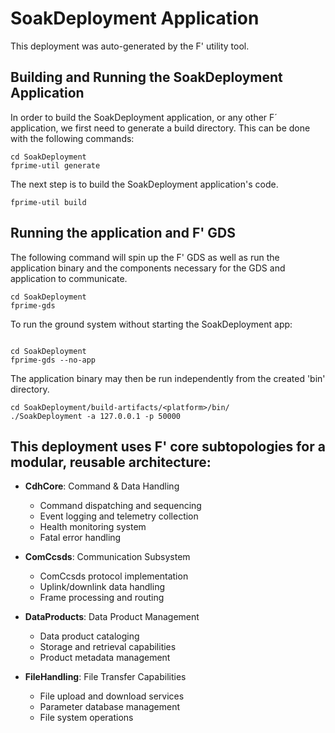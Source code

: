 # SoakDeployment Application

This deployment was auto-generated by the F' utility tool.

## Building and Running the SoakDeployment Application

In order to build the SoakDeployment application, or any other F´ application, we first need to generate a build directory. This can be done with the following commands:

```
cd SoakDeployment
fprime-util generate
```

The next step is to build the SoakDeployment application's code.
```
fprime-util build
```

## Running the application and F' GDS

The following command will spin up the F' GDS as well as run the application binary and the components necessary for the GDS and application to communicate.

```
cd SoakDeployment
fprime-gds
```

To run the ground system without starting the SoakDeployment app:
```

cd SoakDeployment
fprime-gds --no-app
```

The application binary may then be run independently from the created 'bin' directory.

```
cd SoakDeployment/build-artifacts/<platform>/bin/
./SoakDeployment -a 127.0.0.1 -p 50000
```

## This deployment uses F' **core subtopologies** for a modular, reusable architecture:

- **CdhCore**: Command & Data Handling
  - Command dispatching and sequencing
  - Event logging and telemetry collection  
  - Health monitoring system
  - Fatal error handling

- **ComCcsds**: Communication Subsystem
  - ComCcsds protocol implementation
  - Uplink/downlink data handling
  - Frame processing and routing

- **DataProducts**: Data Product Management
  - Data product cataloging
  - Storage and retrieval capabilities
  - Product metadata management

- **FileHandling**: File Transfer Capabilities
  - File upload and download services
  - Parameter database management
  - File system operations

